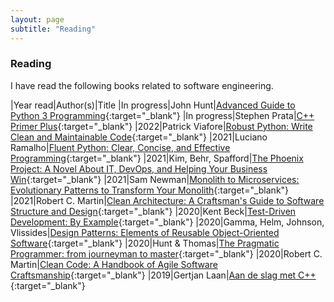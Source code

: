 ```yaml
---
layout: page
subtitle: "Reading"
---
```


### Reading

I have read the following books related to software engineering.

|Year read|Author(s)|Title
|In progress|John Hunt|[Advanced Guide to Python 3 Programming](http://www.worldcat.org/oclc/1105351033){:target="_blank"}
|In progress|Stephen Prata|[C++ Primer Plus](http://www.worldcat.org/oclc/867138379){:target="_blank"}
|2022|Patrick Viafore|[Robust Python: Write Clean and Maintainable Code](http://www.worldcat.org/oclc/1268175012){:target="_blank"}
|2021|Luciano Ramalho|[Fluent Python: Clear, Concise, and Effective Programming](http://www.worldcat.org/oclc/1113279631){:target="_blank"}
|2021|Kim, Behr, Spafford|[The Phoenix Project: A Novel About IT, DevOps, and Helping Your Business Win](http://www.worldcat.org/oclc/1043022026){:target="_blank"}
|2021|Sam Newman|[Monolith to Microservices: Evolutionary Patterns to Transform Your Monolith](http://www.worldcat.org/oclc/1225960676){:target="_blank"}
|2021|Robert C. Martin|[Clean Architecture: A Craftsman's Guide to Software Structure and Design](http://www.worldcat.org/oclc/1012608195){:target="_blank"}
|2020|Kent Beck|[Test-Driven Development: By Example](http://www.worldcat.org/oclc/1041262122){:target="_blank"}
|2020|Gamma, Helm, Johnson, Vlissides|[Design Patterns: Elements of Reusable Object-Oriented Software](http://www.worldcat.org/oclc/961356420){:target="_blank"}
|2020|Hunt & Thomas|[The Pragmatic Programmer: from journeyman to master](http://www.worldcat.org/oclc/918899734){:target="_blank"}
|2020|Robert C. Martin|[Clean Code: A Handbook of Agile Software Craftsmanship](http://www.worldcat.org/oclc/968264214){:target="_blank"}
|2019|Gertjan Laan|[Aan de slag met C++](http://www.worldcat.org/oclc/992966118){:target="_blank"}

<!--|In progress|Goodfellow, Bengio, Courville|[Deep Learning](http://www.worldcat.org/oclc/1039124561){:target="_blank"}
|In progress|Kief Morris|[Infrastructure as Code: Dynamic Systems for the Cloud Age](http://www.worldcat.org/oclc/1238064565){:target="_blank"}-->